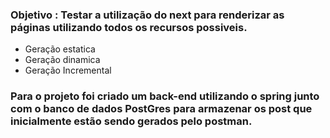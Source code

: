 ### Objetivo : Testar a utilização do next para renderizar as páginas utilizando todos os recursos possiveis.

- Geração estatica
- Geração dinamica
- Geração Incremental

### Para o projeto foi criado um back-end utilizando o spring junto com o banco de dados PostGres para armazenar os post que inicialmente estão sendo gerados pelo postman.
